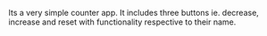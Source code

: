 Its a very simple counter app.
It includes three buttons ie. decrease, increase and reset with functionality respective to their name.
